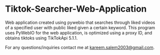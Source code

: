 # Tiktok-Searcher-Web-Application
Web application created using pywebio that searches through liked videos of a specified user with public liked given a certain keyword. 
This program uses PyWebIO for the web application, is optimized using a proxy ID, and obtains tiktoks using TikTokApi 5.1.1. 

For any questions/inquiries contact me at kareem.salem2003@gmail.com.
